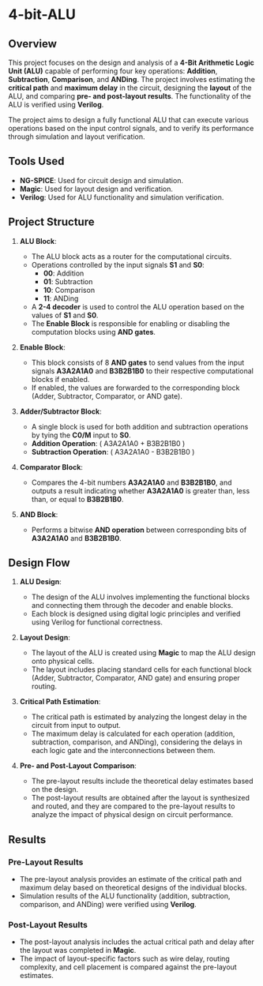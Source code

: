 # 4-bit-ALU
## Overview
This project focuses on the design and analysis of a **4-Bit Arithmetic Logic Unit (ALU)** capable of performing four key operations: **Addition**, **Subtraction**, **Comparison**, and **ANDing**. The project involves estimating the **critical path** and **maximum delay** in the circuit, designing the **layout** of the ALU, and comparing **pre- and post-layout results**. The functionality of the ALU is verified using **Verilog**.

The project aims to design a fully functional ALU that can execute various operations based on the input control signals, and to verify its performance through simulation and layout verification.

## Tools Used
- **NG-SPICE**: Used for circuit design and simulation.
- **Magic**: Used for layout design and verification.
- **Verilog**: Used for ALU functionality and simulation verification.

## Project Structure
1. **ALU Block**:
   - The ALU block acts as a router for the computational circuits.
   - Operations controlled by the input signals **S1** and **S0**:
     - **00**: Addition
     - **01**: Subtraction
     - **10**: Comparison
     - **11**: ANDing
   - A **2-4 decoder** is used to control the ALU operation based on the values of **S1** and **S0**.
   - The **Enable Block** is responsible for enabling or disabling the computation blocks using **AND gates**.

2. **Enable Block**:
   - This block consists of 8 **AND gates** to send values from the input signals **A3A2A1A0** and **B3B2B1B0** to their respective computational blocks if enabled.
   - If enabled, the values are forwarded to the corresponding block (Adder, Subtractor, Comparator, or AND gate).

3. **Adder/Subtractor Block**:
   - A single block is used for both addition and subtraction operations by tying the **C0/M** input to **S0**.
   - **Addition Operation**: \( A3A2A1A0 + B3B2B1B0 \)
   - **Subtraction Operation**: \( A3A2A1A0 - B3B2B1B0 \)

4. **Comparator Block**:
   - Compares the 4-bit numbers **A3A2A1A0** and **B3B2B1B0**, and outputs a result indicating whether **A3A2A1A0** is greater than, less than, or equal to **B3B2B1B0**.

5. **AND Block**:
   - Performs a bitwise **AND operation** between corresponding bits of **A3A2A1A0** and **B3B2B1B0**.

## Design Flow
1. **ALU Design**:
   - The design of the ALU involves implementing the functional blocks and connecting them through the decoder and enable blocks.
   - Each block is designed using digital logic principles and verified using Verilog for functional correctness.
   
2. **Layout Design**:
   - The layout of the ALU is created using **Magic** to map the ALU design onto physical cells.
   - The layout includes placing standard cells for each functional block (Adder, Subtractor, Comparator, AND gate) and ensuring proper routing.

3. **Critical Path Estimation**:
   - The critical path is estimated by analyzing the longest delay in the circuit from input to output.
   - The maximum delay is calculated for each operation (addition, subtraction, comparison, and ANDing), considering the delays in each logic gate and the interconnections between them.

4. **Pre- and Post-Layout Comparison**:
   - The pre-layout results include the theoretical delay estimates based on the design.
   - The post-layout results are obtained after the layout is synthesized and routed, and they are compared to the pre-layout results to analyze the impact of physical design on circuit performance.

## Results
### Pre-Layout Results
- The pre-layout analysis provides an estimate of the critical path and maximum delay based on theoretical designs of the individual blocks.
- Simulation results of the ALU functionality (addition, subtraction, comparison, and ANDing) were verified using **Verilog**.

### Post-Layout Results
- The post-layout analysis includes the actual critical path and delay after the layout was completed in **Magic**.
- The impact of layout-specific factors such as wire delay, routing complexity, and cell placement is compared against the pre-layout estimates.
